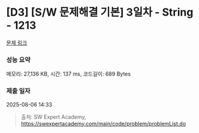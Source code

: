 # [D3] [S/W 문제해결 기본] 3일차 - String - 1213 

[문제 링크](https://swexpertacademy.com/main/code/problem/problemDetail.do?contestProbId=AV14P0c6AAUCFAYi) 

### 성능 요약

메모리: 27,136 KB, 시간: 137 ms, 코드길이: 689 Bytes

### 제출 일자

2025-08-06 14:33



> 출처: SW Expert Academy, https://swexpertacademy.com/main/code/problem/problemList.do